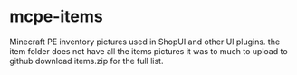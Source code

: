 # mcpe-items
Minecraft PE inventory pictures used in ShopUI and other UI plugins.
the item folder does not have all the items pictures it was to much to upload to github download items.zip for the full list.
